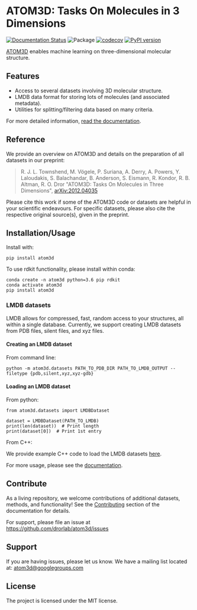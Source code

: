 # ATOM3D: Tasks On Molecules in 3 Dimensions

[![Documentation
Status](https://readthedocs.org/projects/atom3d/badge/?version=latest)](http://atom3d.readthedocs.io/?badge=latest)
![Package](https://github.com/drorlab/atom3d/workflows/package/badge.svg)
[![codecov](https://codecov.io/gh/drorlab/atom3d/branch/master/graph/badge.svg?token=DHH78W45AB)](https://codecov.io/gh/drorlab/atom3d)
[![PyPI version](https://badge.fury.io/py/atom3d.svg)](https://badge.fury.io/py/atom3d)

[ATOM3D](https://www.atom3d.ai/) enables machine learning on three-dimensional molecular structure.

## Features

* Access to several datasets involving 3D molecular structure. 
* LMDB data format for storing lots of molecules (and associated metadata).
* Utilities for splitting/filtering data based on many criteria.

For more detailed information, [read the documentation](https://atom3d.readthedocs.io/en/latest/).


## Reference

We provide an overview on ATOM3D and details on the preparation of all datasets in our preprint:

> R. J. L. Townshend, M. Vögele, P. Suriana, A. Derry, A. Powers, Y. Laloudakis, S. Balachandar, B. Anderson, S. Eismann, R. Kondor, R. B. Altman, R. O. Dror "ATOM3D: Tasks On Molecules in Three Dimensions", [arXiv:2012.04035](https://arxiv.org/abs/2012.04035)
  
Please cite this work if some of the ATOM3D code or datasets are helpful in your scientific endeavours. For specific datasets, please also cite the respective original source(s), given in the preprint.


## Installation/Usage

Install with:

```
pip install atom3d
```
    
To use rdkit functionality, please install within conda:

```
conda create -n atom3d python=3.6 pip rdkit
conda activate atom3d
pip install atom3d
```

### LMDB datasets

LMDB allows for compressed, fast, random access to your structures, all within a
single database.  Currently, we support creating LMDB datasets from PDB files, silent files, and xyz files.

#### Creating an LMDB dataset

From command line:
```
python -m atom3d.datasets PATH_TO_PDB_DIR PATH_TO_LMDB_OUTPUT --filetype {pdb,silent,xyz,xyz-gdb} 
```

#### Loading an LMDB dataset

From python:
```
from atom3d.datasets import LMDBDataset

dataset = LMDBDataset(PATH_TO_LMDB)
print(len(dataset))  # Print length
print(dataset[0])  # Print 1st entry
```

From C++:

 We provide example C++ code to load the LMDB datasets [here](https://github.com/drorlab/atom3d/tree/master/atom3d/cpp/lmdb-reader).
 
For more usage, please see the [documentation](https://atom3d.readthedocs.io/en/latest/).

## Contribute

As a living repository, we welcome contributions of additional datasets, methods, and functionality!  See the [Contributing](https://atom3d.readthedocs.io/en/latest/contributing.html) section of the documentation for details.

For support, please file an issue at https://github.com/drorlab/atom3d/issues

## Support

If you are having issues, please let us know.
We have a mailing list located at: atom3d@googlegroups.com

## License

The project is licensed under the MIT license.
